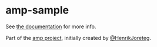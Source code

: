 # amp-sample

See [the documentation](http://amp.ampersandjs.com#amp-sample) for more info.

Part of the [amp project](http://amp.ampersandjs.com#amp-sample), initially created by [@HenrikJoreteg](http://twitter.com/henrikjoreteg).